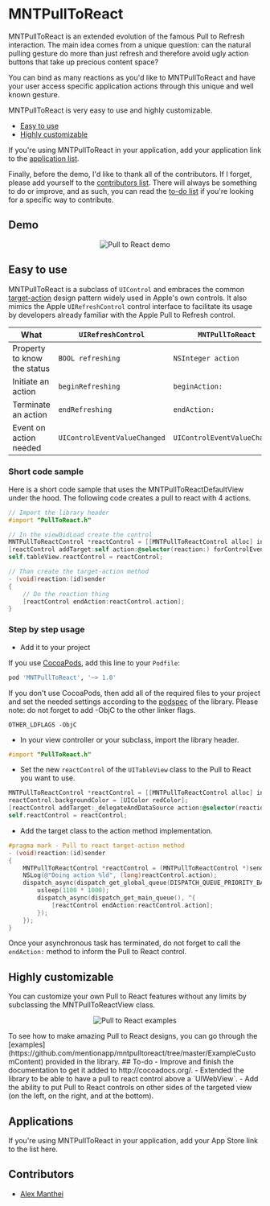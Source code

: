 MNTPullToReact
==============
MNTPullToReact is an extended evolution of the famous Pull to Refresh interaction. The main idea comes from a unique question: can the natural pulling gesture do more than just refresh and therefore avoid ugly action buttons that take up precious content space?

You can bind as many reactions as you'd like to MNTPullToReact and have your user access specific application actions through this unique and well known gesture.

MNTPullToReact is very easy to use and highly customizable.
- [Easy to use](#easy-to-use)
- [Highly customizable](#highly-customizable)


If you're using MNTPullToReact in your application, add your application link to the [application list](#applications).

Finally, before the demo, I'd like to thank all of the contributors. If I forget, please add yourself to the [contributors list](#contributors). There will always be something to do or improve, and as such, you can read the [to-do list](#todo) if you're looking for a specific way to contribute.

## Demo

<p align="center" >
  <img src="https://raw.githubusercontent.com/mentionapp/mntpulltoreact/master/README/mention-example.gif" alt="Pull to React demo" title="Pull to React demo">
</p>

## Easy to use
MNTPullToReact is a subclass of `UIControl` and embraces the common [target-action](https://developer.apple.com/library/ios/documentation/general/conceptual/Devpedia-CocoaApp/TargetAction.html) design pattern widely used in Apple's own controls. It also mimics the Apple `UIRefreshControl` control interface to facilitate its usage by developers already familiar with the Apple Pull to Refresh control.

| What                        | `UIRefreshControl`            | `MNTPullToReact`              |
| --------------------------- | ----------------------------- | ----------------------------- |
| Property to know the status | `BOOL refreshing`             | `NSInteger action`            |
| Initiate an action          | `beginRefreshing`             | `beginAction:`                |
| Terminate an action         | `endRefreshing`               | `endAction:`                  |
| Event on action needed      | `UIControlEventValueChanged ` | `UIControlEventValueChanged ` |

### Short code sample
Here is a short code sample that uses the MNTPullToReactDefaultView under the hood. The following code creates a pull to react with 4 actions.

``` objective-c
// Import the library header
#import "PullToReact.h"

// In the viewDidLoad create the control
MNTPullToReactControl *reactControl = [[MNTPullToReactControl alloc] initWithNumberOfActions:4];
[reactControl addTarget:self action:@selector(reaction:) forControlEvents:UIControlEventValueChanged];
self.tableView.reactControl = reactControl;

// Than create the target-action method
- (void)reaction:(id)sender
{
    // Do the reaction thing
    [reactControl endAction:reactControl.action];
}
```

### Step by step usage 
+ Add it to your project

If you use [CocoaPods](http://cocoapods.org/), add this line to your `Podfile`:
``` ruby
pod 'MNTPullToReact', '~> 1.0'
```
If you don't use CocoaPods, then add all of the required files to your project and set the needed settings according to the [podspec](https://github.com/mentionapp/mntpulltoreact/blob/master/MNTPullToReact.podspec) of the library. 
Please note: do not forget to add -ObjC to the other linker flags.
```
OTHER_LDFLAGS -ObjC
```

+ In your view controller or your subclass, import the library header.
``` objective-c
#import "PullToReact.h"
```

+ Set the new `reactControl` of the `UITableView` class to the Pull to React you want to use.
``` objective-c
MNTPullToReactControl *reactControl = [[MNTPullToReactControl alloc] initWithNumberOfActions:4];
reactControl.backgroundColor = [UIColor redColor];
[reactControl addTarget:_delegateAndDataSource action:@selector(reaction:) forControlEvents:UIControlEventValueChanged];
self.reactControl = reactControl;
```
+ Add the target class to the action method implementation.
``` objective-c
#pragma mark - Pull to react target-action method
- (void)reaction:(id)sender
{
    MNTPullToReactControl *reactControl = (MNTPullToReactControl *)sender;
    NSLog(@"Doing action %ld", (long)reactControl.action);
    dispatch_async(dispatch_get_global_queue(DISPATCH_QUEUE_PRIORITY_BACKGROUND, 0), ^{
        usleep(1100 * 1000);
        dispatch_async(dispatch_get_main_queue(), ^{
            [reactControl endAction:reactControl.action];
        });
    });
}
```
Once your asynchronous task has terminated, do not forget to call the `endAction:` method to inform the Pull to React control.

## Highly customizable
You can customize your own Pull to React features without any limits by subclassing the MNTPullToReactView class.
<p align="center" >
  <img src="https://raw.githubusercontent.com/mentionapp/mntpulltoreact/master/README/examples.jpg" alt="Pull to React examples" title="Pull to React examples">
</p>
To see how to make amazing Pull to React designs, you can go through the [examples](https://github.com/mentionapp/mntpulltoreact/tree/master/ExampleCustomContent) provided in the library.
## To-do
- Improve and finish the documentation to get it added to http://cocoadocs.org/.
- Extended the library to be able to have a pull to react control above a `UIWebView`.
- Add the ability to put Pull to React controls on other sides of the targeted view (on the left, on the right, and at the bottom).

## Applications
If you're using MNTPullToReact in your application, add your App Store link to the list here.

## Contributors
- [Alex Manthei](https://github.com/amanthei)
